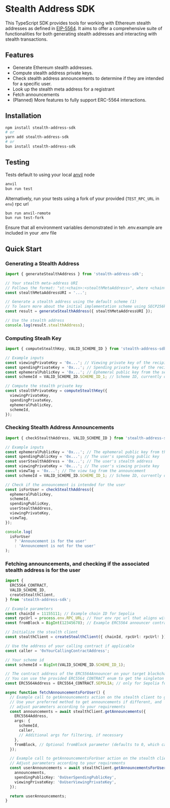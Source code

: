 # Stealth Address SDK

This TypeScript SDK provides tools for working with Ethereum stealth addresses as defined in [EIP-5564](https://eips.ethereum.org/EIPS/eip-5564). It aims to offer a comprehensive suite of functionalities for both generating stealth addresses and interacting with stealth transactions.

## Features

- Generate Ethereum stealth addresses.
- Compute stealth address private keys.
- Check stealth address announcements to determine if they are intended for a specific user.
- Look up the stealth meta address for a registrant
- Fetch announcements
- (Planned) More features to fully support ERC-5564 interactions.

## Installation

```bash
npm install stealth-address-sdk
# or
yarn add stealth-address-sdk
# or
bun install stealth-address-sdk
```

## Testing

Tests default to using your local [anvil](https://book.getfoundry.sh/anvil/) node

```bash
anvil
bun run test
```

Alternatively, run your tests using a fork of your provided (`TEST_RPC_URL` in `env`) rpc url

```bash
bun run anvil-remote
bun run test-fork
```

Ensure that all environment variables demonstrated in teh .env.example are included in your .env file

## Quick Start

### Generating a Stealth Address

```ts
import { generateStealthAddress } from 'stealth-address-sdk';

// Your stealth meta-address URI
// Follows the format: "st:<chain>:<stealthMetaAddress>", where <chain> is the chain identifier (https://eips.ethereum.org/EIPS/eip-3770#examples) and <stealthMetaAddress> is the stealth meta-address.
const stealthMetaAddressURI = '...';

// Generate a stealth address using the default scheme (1)
// To learn more about the initial implementation scheme using SECP256k1, please see the reference here (https://eips.ethereum.org/EIPS/eip-5564)
const result = generateStealthAddress({ stealthMetaAddressURI });

// Use the stealth address
console.log(result.stealthAddress);
```

### Computing Stealh Key

```ts
import { computeStealthKey, VALID_SCHEME_ID } from 'stealth-address-sdk';

// Example inputs
const viewingPrivateKey = '0x...'; // Viewing private key of the recipient
const spendingPrivateKey = '0x...'; // Spending private key of the recipient
const ephemeralPublicKey = '0x...'; // Ephemeral public key from the sender's announcement
const schemeId = VALID_SCHEME_ID.SCHEME_ID_1; // Scheme ID, currently only '1' is supported

// Compute the stealth private key
const stealthPrivateKey = computeStealthKey({
  viewingPrivateKey,
  spendingPrivateKey,
  ephemeralPublicKey,
  schemeId,
});
```

### Checking Stealth Address Announcements

```ts
import { checkStealthAddress, VALID_SCHEME_ID } from 'stealth-address-sdk';

// Example inputs
const ephemeralPublicKey = '0x...'; // The ephemeral public key from the announcement
const spendingPublicKey = '0x...'; // The user's spending public key
const userStealthAddress = '0x...'; // The user's stealth address
const viewingPrivateKey = '0x...'; // The user's viewing private key
const viewTag = '0x...'; // The view tag from the announcement
const schemeId = VALID_SCHEME_ID.SCHEME_ID_1; // Scheme ID, currently only '1' is supported

// Check if the announcement is intended for the user
const isForUser = checkStealthAddress({
  ephemeralPublicKey,
  schemeId,
  spendingPublicKey,
  userStealthAddress,
  viewingPrivateKey,
  viewTag,
});

console.log(
  isForUser
    ? 'Announcement is for the user'
    : 'Announcement is not for the user'
);
```

### Fetching announcements, and checking if the associated stealth address is for the user

```ts
import {
  ERC5564_CONTRACT,
  VALID_SCHEME_ID,
  createStealthClient,
} from 'stealth-address-sdk';

// Example parameters
const chainId = 11155111; // Example chain ID for Sepolia
const rpcUrl = process.env.RPC_URL; // Your env rpc url that aligns with the chainId;
const fromBlock = BigInt(12345678); // Example ERC5564 announcer contract deploy block for Sepolia, or the block in which the user registered their stealth meta address (as an example)

// Initialize the stealth client
const stealthClient = createStealthClient({ chainId, rpcUrl: rpcUrl! });

// Use the address of your calling contract if applicable
const caller = '0xYourCallingContractAddress';

// Your scheme id
const schemeId = BigInt(VALID_SCHEME_ID.SCHEME_ID_1);

// The contract address of the ERC5564Announcer on your target blockchain
// You can use the provided ERC5564_CONTRACT enum to get the singleton contract address for a valid chain ID
const ERC5564Address = ERC5564_CONTRACT.SEPOLIA; // only for Sepolia for now

async function fetchAnnouncementsForUser() {
  // Example call to getAnnouncements action on the stealth client to get all potential announcements
  // Use your preferred method to get announcements if different, and
  // adjust parameters according to your requirements
  const announcements = await stealthClient.getAnnouncements({
    ERC5564Address,
    args: {
      schemeId,
      caller,
      // Additional args for filtering, if necessary
    },
    fromBlock, // Optional fromBlock parameter (defaults to 0, which can be slow for many blocks)
  });

  // Example call to getAnnouncementsForUser action on the stealth client
  // Adjust parameters according to your requirements
  const userAnnouncements = await stealthClient.getAnnouncementsForUser({
    announcements,
    spendingPublicKey: '0xUserSpendingPublicKey',
    viewingPrivateKey: '0xUserViewingPrivateKey',
  });

  return userAnnouncements;
}
```
